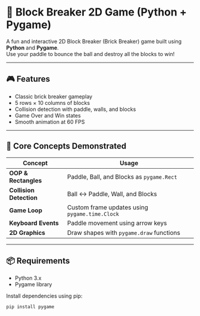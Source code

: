 
# 🧱 Block Breaker 2D Game (Python + Pygame)

A fun and interactive 2D Block Breaker (Brick Breaker) game built using **Python** and **Pygame**.  
Use your paddle to bounce the ball and destroy all the blocks to win!

---

## 🎮 Features

- Classic brick breaker gameplay
- 5 rows × 10 columns of blocks
- Collision detection with paddle, walls, and blocks
- Game Over and Win states
- Smooth animation at 60 FPS

---

## 🧠 Core Concepts Demonstrated

| Concept                | Usage                                   |
|------------------------|-----------------------------------------|
| **OOP & Rectangles**   | Paddle, Ball, and Blocks as `pygame.Rect` |
| **Collision Detection**| Ball ↔ Paddle, Wall, and Blocks         |
| **Game Loop**          | Custom frame updates using `pygame.time.Clock` |
| **Keyboard Events**    | Paddle movement using arrow keys        |
| **2D Graphics**        | Draw shapes with `pygame.draw` functions |

---

## 📦 Requirements

- Python 3.x
- Pygame library

Install dependencies using pip:

```bash
pip install pygame
